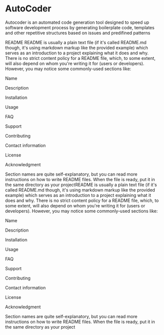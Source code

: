 # AutoCoder

Autocoder is an automated code generation tool designed to speed up software development process by generating boilerplate code, templates and other repetitive structures based on issues and predifined patterns

README
README is usually a plain text file (if it's called README.md though, it's using markdown markup like the provided example) which serves as an introduction to a project explaining what it does and why. There is no strict content policy for a README file, which, to some extent, will also depend on whom you're writing it for (users or developers). However, you may notice some commonly-used sections like:

Name

Description

Installation

Usage

FAQ

Support

Contributing

Contact information

License

Acknowledgment

Section names are quite self-explanatory, but you can read more instructions on how to write README files. When the file is ready, put it in the same directory as your projectREADME is usually a plain text file (if it's called README.md though, it's using markdown markup like the provided example) which serves as an introduction to a project explaining what it does and why. There is no strict content policy for a README file, which, to some extent, will also depend on whom you're writing it for (users or developers). However, you may notice some commonly-used sections like:

Name

Description

Installation

Usage

FAQ

Support

Contributing

Contact information

License

Acknowledgment

Section names are quite self-explanatory, but you can read more instructions on how to write README files. When the file is ready, put it in the same directory as your project
